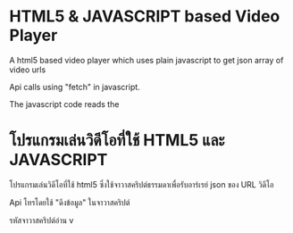 # HTML5 & JAVASCRIPT based Video Player

A html5 based video player which uses plain javascript to get json array of video urls

Api calls using "fetch" in javascript.

The javascript code reads the 

# โปรแกรมเล่นวิดีโอที่ใช้ HTML5 และ JAVASCRIPT

โปรแกรมเล่นวิดีโอที่ใช้ html5 ซึ่งใช้จาวาสคริปต์ธรรมดาเพื่อรับอาร์เรย์ json ของ URL วิดีโอ

Api โทรโดยใช้ "ดึงข้อมูล" ในจาวาสคริปต์

รหัสจาวาสคริปต์อ่าน v